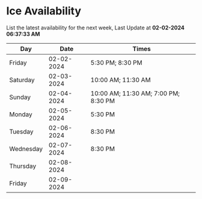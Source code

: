 # Ice Availability

List the latest availability for the next week, Last Update at **02-02-2024 06:37:33 AM**

| Day         | Date        | Times       |
| ----------- | ----------- | ----------- |
|Friday|02-02-2024|5:30 PM; 8:30 PM|
|Saturday|02-03-2024|10:00 AM; 11:30 AM|
|Sunday|02-04-2024|10:00 AM; 11:30 AM; 7:00 PM; 8:30 PM|
|Monday|02-05-2024|5:30 PM|
|Tuesday|02-06-2024|8:30 PM|
|Wednesday|02-07-2024|8:30 PM|
|Thursday|02-08-2024||
|Friday|02-09-2024||
